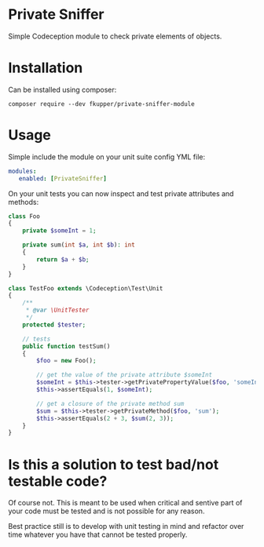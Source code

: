 # Private Sniffer

Simple Codeception module to check private elements of objects.

# Installation

Can be installed using composer:

```
composer require --dev fkupper/private-sniffer-module
```
 # Usage

 Simple include the module on your unit suite config YML file:

 ``` yml
modules:
    enabled: [PrivateSniffer]
 ```

 On your unit tests you can now inspect and test private attributes and methods:

``` php
class Foo
{
    private $someInt = 1;

    private sum(int $a, int $b): int
    {
        return $a + $b;
    }
}

class TestFoo extends \Codeception\Test\Unit
{
    /**
     * @var \UnitTester
     */
    protected $tester;

    // tests
    public function testSum()
    {
        $foo = new Foo();

        // get the value of the private attribute $someInt
        $someInt = $this->tester->getPrivatePropertyValue($foo, 'someInt');
        $this->assertEquals(1, $someInt);

        // get a closure of the private method sum
        $sum = $this->tester->getPrivateMethod($foo, 'sum');
        $this->assertEquals(2 + 3, $sum(2, 3));
    }
}
```
# Is this a solution to test bad/not testable code?

Of course not. This is meant to be used when critical and sentive part of your code must be tested and is not possible for any reason.

Best practice still is to develop with unit testing in mind and refactor over time whatever you have that cannot be tested properly.